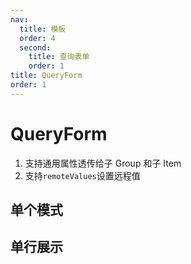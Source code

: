 ```yaml
---
nav:
  title: 模板
  order: 4
  second:
    title: 查询表单
    order: 1
title: QueryForm
order: 1
---
```


# QueryForm

1. 支持通用属性透传给子 Group 和子 Item
2. 支持`remoteValues`设置远程值

<code src="./demos/queryform.tsx" ></code>

## 单个模式

<code src="./demos/single.tsx" ></code>

## 单行展示

<code src="./demos/singlerow.tsx" ></code>
